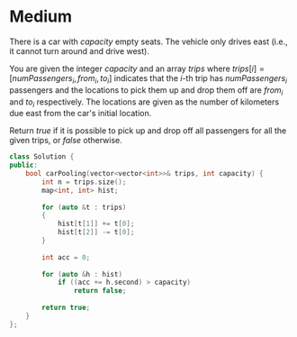 # Medium

There is a car with $capacity$ empty seats. The vehicle only drives east (i.e., it cannot turn around and drive west).

You are given the integer $capacity$ and an array $trips$ where $trips[i] = [numPassengers_i, from_i, to_i]$ indicates that the $i$-th trip has $numPassengers_i$ passengers and the locations to pick them up and drop them off are $from_i$ and $to_i$ respectively. The locations are given as the number of kilometers due east from the car's initial location.

Return $true$ if it is possible to pick up and drop off all passengers for all the given trips, or $false$ otherwise.

```cpp
class Solution {
public:
    bool carPooling(vector<vector<int>>& trips, int capacity) {
        int n = trips.size();
        map<int, int> hist;
        
        for (auto &t : trips)
        {
            hist[t[1]] += t[0];
            hist[t[2]] -= t[0];
        }
        
        int acc = 0;
        
        for (auto &h : hist)
            if ((acc += h.second) > capacity)
                return false;
        
        return true;
    }
};
```
